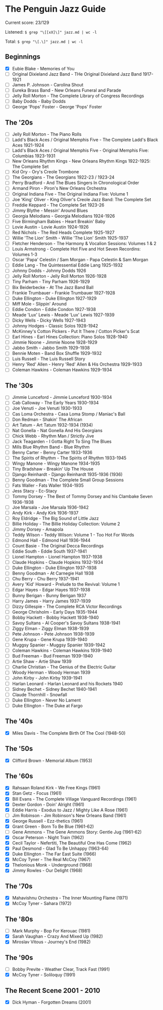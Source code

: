 # The Penguin Jazz Guide

Current score: 23/129

Listened: `$ grep "\[[xX]\]" jazz.md | wc -l`

Total: `$ grep "\[.\]" jazz.md | wc -l`

## Beginnings

- [X] Eubie Blake - Memories of You
- [ ] Original Dixieland Jazz Band - THe Original Dixieland Jazz Band 1917-1921
- [ ] James P. Johnson - Carolina Shout
- [ ] Eureka Brass Band - New Orleans Funeral and Parade
- [ ] Jelly Roll Morton - The Complete Library of Congress Recordings
- [ ] Baby Dodds - Baby Dodds
- [ ] George 'Pops' Foster - George 'Pops' Foster

## The '20s

- [ ] Jelly Roll Morton - The Piano Rolls
- [ ] Ladd's Black Aces / Original Memphis Five - The Complete Ladd's Black Aces 1921-1924
- [ ] Ladd's Black Aces / Original Memphis Five - Original Memphis Five: Columbias 1923-1931
- [ ] New Orleans Rhythm Kings - New Orleans Rhythm Kings 1922-1925: The Complete Set
- [ ] Kid Ory - Ory's Creole Trombone
- [ ] The Georgians - The Georgians 1922-23 / 1923-24
- [ ] Perry Bradford - And The Blues Singers In Chronological Order
- [ ] Armand Piron - Piron's New Orleans Orchestra
- [ ] Original Indiana Five - The Original Indiana Five: Volume 1
- [ ] Joe 'King' Oliver - King Oliver's Creole Jazz Band: The Complete Set
- [ ] Freddie Keppard - The Complete Set 1923-26
- [ ] Jimmy Blythe - Messin' Around Blues
- [ ] Georgia Melodians - Georgia Melodians 1924-1926
- [ ] Five Birmingham Babies - Heart Breakin' Baby
- [ ] Lovie Austin - Lovie Austin 1924-1926
- [ ] Red Nichols - The Red Heads Complete 1925-1927
- [ ] Willie 'The Lion' Smith - Willie 'The Lion' Smith 1925-1937
- [ ] Fletcher Henderson - The Harmony & Vocalion Sessions: Volumes 1 & 2
- [ ] Louis Armstrong - Complete Hot Five and Hot Seven Recordins: Volumes 1-3
- [ ] Oscar 'Papa' Celestin / Sam Morgan - Papa Celestin & Sam Morgan
- [ ] Eddie Lang - The Quintessential Eddie Lang 1925-1932
- [ ] Johnny Dodds - Johnny Dodds 1926
- [ ] Jelly Roll Morton - Jelly Roll Morton 1926-1928
- [ ] Tiny Parham - Tiny Parham 1926-1929
- [ ] Bix Beiderbecke - At The Jazz Band Ball
- [ ] Frankie Trumbauer - Frankie Trumbauer 1927-1928
- [ ] Duke Ellington - Duke Ellington 1927-1929
- [ ] Miff Mole - Slippin' Around
- [ ] Eddie Condon - Eddie Condon 1927-1938
- [ ] Meade 'Lux' Lewis - Meade 'Lux' Lewis 1927-1939
- [ ] Dicky Wells - Dicky Wells 1927-1943
- [ ] Johnny Hodges - Classic Solos 1928-1942
- [ ] McKinney's Cotton Pickers - Put It There / Cotton Picker's Scat
- [ ] Earl Hines - Earl Hines Collection: Piano Solos 1928-1940
- [ ] Jimmie Noone - Jimmie Noone 1928-1929
- [ ] Jabbo Smith - Jabbo Smith 1929-1938
- [ ] Bennie Moten - Band Box Shuffle 1929-1932
- [ ] Luis Russell - The Luis Russell Story
- [ ] Henry 'Red' Allen - Henry 'Red' Allen & His Orchestra 1929-1933
- [ ] Coleman Hawkins - Coleman Hawkins 1929-1934

## The '30s

- [ ] Jimmie Lunceford - Jimmie Lunceford 1930-1934
- [ ] Cab Calloway - The Early Years 1930-1934
- [ ] Joe Venuti - Joe Venuti 1930-1933
- [ ] Cas Loma Orchestra - Casa Loma Stomp / Maniac's Ball
- [ ] Don Redman - Shakin' The African
- [ ] Art Tatum - Art Tatum 1932-1934 (1934)
- [ ] Nat Gonella - Nat Gonella And His Georgians
- [ ] Chick Webb - Rhythm Man / Strictly Jive
- [ ] Jack Teagarden - I Gotta Right To Sing The Blues
- [ ] Mills Blue Rhythm Band - Blue Rhythm
- [ ] Benny Carter - Benny Carter 1933-1936
- [ ] The Spirits of Rhythm - The Spirits of Rhythm 1933-1945
- [ ] Wingy Manone - Wingy Manone 1934-1935
- [ ] Tiny Bradshaw - Breakin' Up The House
- [ ] Django Reinhardt - Django Reinhardt 1935-1936 (1936)
- [ ] Benny Goodman - The Complete Small Group Sessions
- [ ] Fats Waller - Fats Waller 1934-1935
- [ ] Jess Stacy - Ec-Stacy
- [ ] Tommy Dorsey - The Best of Tommy Dorsey and his Clambake Seven 1936-1938
- [ ] Joe Marsala - Joe Marsala 1936-1942
- [ ] Andy Kirk - Andy Kirk 1936-1937
- [ ] Roy Eldridge - The Big Sound of Little Jazz
- [ ] Billie Holiday - The Billie Holiday Collection: Volume 2
- [ ] Jimmy Dorsey - Amapola
- [ ] Teddy Wilson - Teddy Wilson: Volume 1 - Too Hot For Words
- [ ] Edmond Hall - Edmond Hall 1936-1944
- [ ] Count Basie - The Original Decca Recordings
- [ ] Eddie South - Eddie South 1937-1941
- [ ] Lionel Hampton - Lionel Hampton 1937-1938
- [ ] Claude Hopkins - Claude Hopkins 1932-1934
- [ ] Duke Ellington - Duke Ellington 1937-1938
- [ ] Benny Goodman - At Carnegie Hall 1938
- [ ] Chu Berry - Chu Berry 1937-1941
- [ ] Avery 'Kid' Howard - Prelude to the Revival: Volume 1
- [ ] Edgar Hayes - Edgar Hayes 1937-1938
- [ ] Bunny Berigan - Bunny Berigan 1937
- [ ] Harry James - Harry James 1937-1939
- [ ] Dizzy Gillespie - The Complete RCA Victor Recordings
- [ ] George Chrisholm - Early Days 1935-1944
- [ ] Bobby Hackett - Bobby Hackett 1938-1940
- [ ] Savoy Sultans - Al Cooper's Savoy Sultans 1938-1941
- [ ] Ziggy Elman - Ziggy Elman 1938-1939
- [ ] Pete Johnson - Pete Johnson 1938-1939
- [ ] Gene Krupa - Gene Krupa 1939-1940
- [ ] Muggsy Spanier - Muggsy Spanier 1939-1942
- [ ] Coleman Hawkins - Coleman Hawkins 1939-1940
- [ ] Bud Freeman - Bud Freeman 1939-1940
- [ ] Artie Shaw - Artie Shaw 1939
- [ ] Charlie Christian - The Genius of the Electric Guitar
- [ ] Woody Herman - Woody Herman 1939
- [ ] John Kirby - John Kirby 1939-1941
- [ ] Harlan Leonard - Harlan Leonard and his Rockets 1940
- [ ] Sidney Bechet - Sidney Bechet 1940-1941
- [ ] Claude Thornhill - Snowfall
- [ ] Duke Ellington - Never No Lament
- [ ] Duke Ellington - The Duke at Fargo

## The '40s

- [X] Miles Davis - The Complete Birth Of The Cool (1948-50)

## The '50s

- [X] Clifford Brown - Memorial Album (1953)

## The '60s

- [X] Rahsaan Roland Kirk - We Free Kings (1961)
- [X] Stan Getz - Focus (1961)
- [X] Bill Evans - The Complete Village Vanguard Recordings (1961)
- [X] Dexter Gordon - Doin' Alright (1961)
- [X] Eddie Harris - Exodus to Jazz / Mighty Like A Rose (1961)
- [ ] Jim Robinson - Jim Robinson's New Orleans Band (1961)
- [X] George Russell - Ezz-thetics (1961)
- [X] Grant Green - Born To Be Blue (1961-62)
- [ ] Gene Ammons - The Gene Ammons Story: Gentle Jug (1961-62)
- [X] Oscar Peterson - Night Train (1962)
- [X] Cecil Taylor - Nefertiti, The Beautiful One Has Come (1962)
- [X] Paul Desmond - Glad To Be Unhappy (1963-64)
- [X] Duke Ellington - The Far East Suite (1966)
- [X] McCoy Tyner - The Real McCoy (1967)
- [X] Thelonious Monk - Underground (1968)
- [X] Jimmy Rowles - Our Delight (1968)

## The '70s

- [X] Mahavishnu Orchestra - The Inner Mounting Flame (1971)
- [X] McCoy Tyner - Sahara (1972)

## The '80s

- [ ] Mark Murphy - Bop For Kerouac (1981)
- [X] Sarah Vaughan - Crazy And Mixed Up (1982)
- [X] Miroslav Vitous - Journey's End (1982)

## The '90s

- [ ] Bobby Previte - Weather Clear, Track Fast (1991)
- [X] McCoy Tyner - Soliloquy (1991)

## The Recent Scene 2001 - 2010

- [X] Dick Hyman - Forgotten Dreams (2001)
